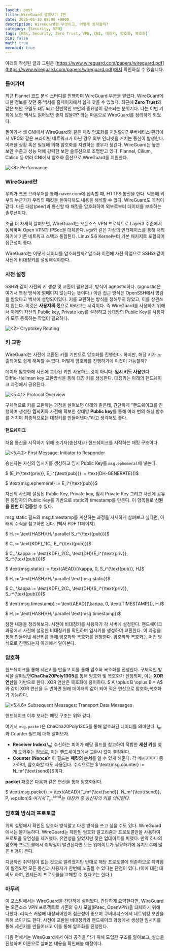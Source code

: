 ```yaml
---
layout: post
title: WireGuard 살펴보기 1편
date: 2025-01-19 09:00 +0900 
description: WireGuard란 무엇이고, 어떻게 동작할까?
category: [Security, VPN] 
tags: [K8s, Security, Zero Trust, VPN, CNI, 대칭키, 암호화, 복호화] 
pin: false
math: true
mermaid: true
---
```


아래의 작성된 글과 그림은 [https://www.wireguard.com/papers/wireguard.pdf](https://www.wireguard.com/papers/wireguard.pdf)에서 확인하실 수 있습니다.

<!--more-->


### 들어가며


최근 Flannel 코드 분석 스터디를 진행하며 WireGuard 부분을 맡았다. WireGuard에 대한 정보를 찾던 중 백서를 홈페이지에서 쉽게 찾을 수 있었다. 최근에 **Zero Trust**와 같은 보안 모델도 대두되고 전반적인 보안의 중요성이 강조되는 분위기다. 나는 이번 기회에 보안 백서도 읽어보면 좋지 않을까? 라는 마음으로 WireGuard를 정리하게 되었다. 


돌아가서 왜 CNI에서 WireGuard와 같은 패킷 암호화를 지원할까? 쿠버네티스 환경에서 VPC와 같은 프라이빗 네트워크가 아닌 경우 외부 인터넷을 거치는 통신이 발생한다. 이러한 상황 혹은 필요에 의해 암호화를 지원하는 경우가 생긴다. WireGuard는 높은 보안 수준과 성능 덕에 강력한 보안 솔루션으로 조명받고 있다. Flannel, Cilium, Calico 등 여러 CNI에서 암호화 옵션으로 WireGuard를 지원한다.


![<8> Performance](/assets/img/post/WireGuard/1.png)


### WireGuard란


우리가 크롬 브라우저를 통해 naver.com에 접속할 때, HTTPS 통신을 한다. 덕분에 외부의 누군가가 우리의 패킷을 들여다봐도 내용을 해석할 수 없다. WireGuard도 목적이 같다. 다른 대상(peer)과 통신할 때 패킷을 암호화하여 외부로부터 데이터를 보호하는 솔루션이다. 


조금 더 자세히 살펴보면, WireGuard는 오픈소스 VPN 프로젝트로 Layer3 수준에서 동작하며 Open VPN과 IPSec을 대체한다. `wg0`와 같은 가상의 인터페이스를 통해 처리하기에 기존 네트워크 스택과 통합된다. Linux 5.6 Kernel부터 기본 패키지로 포함되어 접근성이 좋다.


WireGuard는 어떻게 데이터를 암호화할까? 암호화 이전에 사전 작업으로 SSH와 같이 사전에 비대칭키를 설정해줘야한다.


### 사전 설정


SSH와 같이 사전의 키 생성 및 교환이 필요한데, 방식이 agnostic하다. (agnostic은 여기서 특정 방식에 얽매이지 않는다는 뜻이다.) 이런 접근 방식은 OpenSSH에서 영감을 받았다고 백서에 설명되어있다. 키를 교환하는 방식을 정해두지 않았고, 이를 상관쓰지 않는다. 이것은 **사용자의 몫**으로 바라보는 시각이다.
즉 WireGuard를 사용하기 위해서 아래의 자신의 Public key, Private key를 설정하고 상대방의 Public Key를 사용자가 모두 등록하는 작업이 필요하다.


![<2> Cryptokey Routing](/assets/img/post/WireGuard/2.png)


### 키 교환


WireGuard는 사전에 교환된 키를 기반으로 암호화를 진행한다. 하지만, 해당 키가 노출되어도 쉽게 해독할 수 없다. 어떻게 암호화를 진행하기에 이것이 가능할까?


데이터 암호화에 사전에 교환된 키만 사용하는 것이 아니다. **임시 키도 사용**한다. Diffie–Hellman key 교환방식을 통해 대칭 키를 생성한다. 대칭키는 아래의 핸드쉐이크 과정에서 공유된다.


![<5.4.1> Protocol Overview](/assets/img/post/WireGuard/3.png)


구체적으로 키를 교환하는 과정을 살펴보면 아래와 같은데, 간단하게 “핸드쉐이크를 진행하며 생성한 **임시키**와 사전에 확보한 상대방 **Public key**를 통해 여러 번의 해싱 함수를 거치며 최종적으로는 대칭키를 만들어낸다.”라고 생각해도 좋다.


#### 핸드쉐이크


처음 통신을 시작하기 위해 초기자(송신자)가 핸드쉐이크를 시작하는 패킷 구조이다.


![<5.4.2> First Message: Initiator to Responder](/assets/img/post/WireGuard/4.png)


송신자는 자신의 임시키를 생성하고 임시 Public Key를 `msg.ephemeral`에 넣는다.


$
(E_i^{\text{priv}}, E_i^{\text{pub}}) := \text{DH-GENERATE}()$


$
\text{msg.ephemeral} := E_i^{\text{pub}}$


자신의 사전에 설정된 Public Key, Private key, 임시 Private Key 그리고 사전에 공유된 응답자의 Public Key를 기반으로 static과 timestamp를 만든다. 이 항목들로 **신원을 한번 더 검증**할 수 있다.


msg.static 필드와 msg.timestamp를 계산하는 과정을 자세하게 살펴보고 싶다면, 아래의 수식을 참고하면 된다. (백서 PDF 11페이지)


$
Hᵢ := \text{HASH}(Hᵢ \parallel S_r^{\text{pub}})$


$
Cᵢ := \text{KDF}_1(Cᵢ, E_i^{\text{pub}})$


$
Cᵢ, \kappa := \text{KDF}_2(Cᵢ, \text{DH}(E_i^{\text{priv}}, S_r^{\text{pub}}))$


$
\text{msg.static} := \text{AEAD}(\kappa, 0, S_i^{\text{pub}}, Hᵢ)$


$
Hᵢ := \text{HASH}(Hᵢ \parallel \text{msg.static})$


$
Cᵢ, \kappa := \text{KDF}_2(Cᵢ, \text{DH}(S_i^{\text{priv}}, S_r^{\text{pub}}))$


$
\text{msg.timestamp} := \text{AEAD}(\kappa, 0, \text{TIMESTAMP}(), Hᵢ)$


$
Hᵢ := \text{HASH}(Hᵢ \parallel \text{msg.timestamp})$


잠깐 내용을 정리해보자. 사전에 비대칭키를 사용자가 각 서버에 설정한다. 핸드쉐이크 과정에서 사전에 설정한 비대칭키를 확인하며 임시키를 생성하여 교환한다. 이 과정을 통해 만들어낸 세션키를 통해 암호화와 복호화를 진행한다. 암호화와 복호화는 어떤 방식으로 진행되는지 아래에서 알아본다.


### 암호화


핸드쉐이크를 통해 세션키를 만들고 이를 통해 암호화 복호화를 진행한다. 구체적인 방식을 살펴보면**ChaCha20Poly1305**를 통해 암호화 및 복호화가 진행되며, 이는 **XOR 연산**을 기반으로 한다. XOR 연산은 복호화에 용이하다. 
$
A \oplus B \oplus B = A$ 와 같이 XOR 연산을 두 번하면 원래 데이터의 값이 되어 적은 연산으로 암호화,복호화가 가능하다. 


![<5.4.6> Subsequent Messages: Transport Data Messages](/assets/img/post/WireGuard/5.png)


핸드쉐이크 이후 보내는 패킷 구조는 위와 같다. 


여기서 `msg.packet`은 ChaCha20Poly1305를 통해 암호화된 데이터를 의미한다. $I_m$과 Counter 필드에 대해 살펴보자.

- **Receiver Index(**$I_m$) 수신하는 피어가 해당 필드를 참고하여 적합한 **세션 키**를 찾게 도와주는 정보로, 이는 핸드셰이크에서 교환시 값이 결정된다.
- **Counter (Nonce):** 이 필드는 **패킷의 순서**를 알 수 있게 해준다. 각 메시지마다 증가하며, 암호화할 때도 사용된다. 수식으로는 $
\text{msg.counter} := N_m^{\text{send}}$이다.

**packet** 패킷은 다음과 같은 연산을 통해 암호화된다.


 $
\text{msg.packet} := \text{AEAD}(T_m^{\text{send}}, N_m^{\text{send}}, P, \epsilon)$  _여기서_ $T_m^{\text{send}}$_는 대칭키 중 송신자의 키를 의미한다._


### 암호화 방식과 프로토콜


위의 설명에서 확인된 암호화 방식말고 다른 방식을 쓰고 싶을 수도 있다. WireGuard에서는 불가능하다. WireGuard는 제한된 암호화 알고리즘과 프로토콜만을 사용하여 프로토콜 유연성을 제거했다. 유연성을 잃었지만 잦은 업데이트를 피했다. 만약 하나의 암호화 프로토콜에서 취약점이 발견된다면 모든 업데이트가 필요하기에 유지보수에 많은 비용이 든다.


지금까진 취약점이 없는 것으로 알려졌지만 반대로 해당 프로토콜에 의존하므로 취약점이 발견되면 모든 통신과 사용자가 한번에 노출될 수 있다는 단점이 있다. (이에 대한 대비도 하여, 언제든지 프로토콜을 교체할 수 있다고는 한다.)


### 마무리


이 포스팅에서는 WireGuard을 간단하게 살펴봤다. 간단하게 요약한다면, WireGuard는 오픈소스 VPN 프로젝트로 기존의 유사 모델(IPsec, OpenVPN)을 대체하기 위해 나왔다. 리눅스 커널에 내장되어있어 접근성이 좋으며 쿠버네티스에서 네트워킹 보안을 위해 쓰이기도 한다. 사전에 교환된 비대칭키와 핸드쉐이크 과정에서 생성한 임시키를 통해 세션키를 만들어내고 이를 통해 암호화를 진행한다. 


다음 편에서는 WireGuard에서 여러 공격을 막기 위해 도입한 구조를 알아보고, 실습을 진행하며 이론으로 살펴본 내용을 확인해볼 예정이다.

